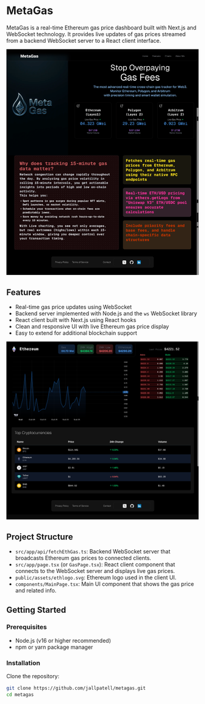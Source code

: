 
# MetaGas

MetaGas is a real-time Ethereum gas price dashboard built with Next.js and WebSocket technology. It provides live updates of gas prices streamed from a backend WebSocket server to a React client interface.


![Landing Page](public/assets/SCR-20250819-oplt.png)

## Features

- Real-time gas price updates using WebSocket
- Backend server implemented with Node.js and the `ws` WebSocket library
- React client built with Next.js using React hooks
- Clean and responsive UI with live Ethereum gas price display
- Easy to extend for additional blockchain support


![App Screenshot](public/assets/SCR-20250819-opao.png)


## Project Structure

- `src/app/api/fetchEthGas.ts`: Backend WebSocket server that broadcasts Ethereum gas prices to connected clients.
- `src/app/page.tsx` (or `GasPage.tsx`): React client component that connects to the WebSocket server and displays live gas prices.
- `public/assets/ethlogo.svg`: Ethereum logo used in the client UI.
- `components/MainPage.tsx`: Main UI component that shows the gas price and related info.

## Getting Started

### Prerequisites

- Node.js (v16 or higher recommended)
- npm or yarn package manager

### Installation
 Clone the repository:

   ```bash
   git clone https://github.com/jallpatell/metagas.git
   cd metagas
   ```


